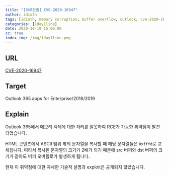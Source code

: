 ```yaml
---
title: "[하루한줄] CVE-2020-16947"
author: idioth
tags: [idioth, memory corruption, buffer overflow, outlook, cve-2020-16947, rce]
categories: [1day1line]
date: 2020-10-19 15:00:00
cc: true
index_img: /img/1day1line.png
---
```


## URL 

[CVE-2020-16947](https://github.com/0neb1n/CVE-2020-16947)



## Target

Outlook 365 apps for Enterprise/2016/2019



## Explain

Outlook 365에서 메모리 객체에 대한 처리를 잘못하여 RCE가 가능한 취약점이 발견되었습니다.

HTML 콘텐츠에서 ASCII 범위 밖의 문자열을 복사할 때 해당 문자열들은 `0xfffd`로 교체됩니다. 따라서 복사된 문자열의 크기가 2배가 되기 때문에 src 버퍼와 dst 버퍼의 크기가 같아도 버퍼 오버플로가 발생하게 됩니다.

현재 이 취약점에 대한 자세한 기술적 설명과 exploit은 공개되지 않았습니다.